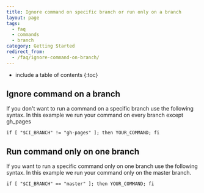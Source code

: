 ```yaml
---
title: Ignore command on specific branch or run only on a branch
layout: page
tags:
  - faq
  - commands
  - branch
category: Getting Started
redirect_from:
  - /faq/ignore-command-on-branch/
---
```


* include a table of contents
{:toc}

## Ignore command on a branch

If you don't want to run a command on a specific branch use the following syntax. In this example we run your command on every branch except gh_pages

```shell
if [ "$CI_BRANCH" != "gh-pages" ]; then YOUR_COMMAND; fi
```

## Run command only on one branch

If you want to run a specific command only on one branch use the following syntax. In this example we run your command only on the master branch.

```shell
if [ "$CI_BRANCH" == "master" ]; then YOUR_COMMAND; fi
```
